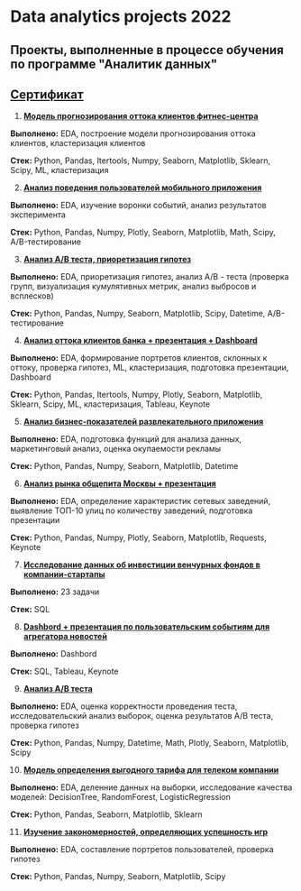# Data analytics projects 2022 

## Проекты, выполненные в процессе обучения по программе "Аналитик данных"

## [Сертификат](https://disk.yandex.ru/i/nKMil6JYsgKkTA) 

1. **[Модель прогнозирования оттока клиентов фитнес-центра](https://github.com/Soffee99/DA_Projects_2022/tree/main/%D0%9C%D0%BE%D0%B4%D0%B5%D0%BB%D1%8C%20%D0%BF%D1%80%D0%BE%D0%B3%D0%BD%D0%BE%D0%B7%D0%B8%D1%80%D0%BE%D0%B2%D0%B0%D0%BD%D0%B8%D1%8F%20%D0%BE%D1%82%D1%82%D0%BE%D0%BA%D0%B0%20%D0%BA%D0%BB%D0%B8%D0%B5%D0%BD%D1%82%D0%BE%D0%B2)**

**Выполнено:** EDA, построение модели прогнозирования оттока клиентов, кластеризация клиентов

**Cтек:** Python, Pandas, Itertools, Numpy, Seaborn, Matplotlib, Sklearn, Scipy, ML, кластеризация

2. **[Анализ поведения пользователей мобильного приложения](https://github.com/Soffee99/DA_Projects_2022/tree/main/%D0%90%D0%BD%D0%B0%D0%BB%D0%B8%D0%B7%20%D0%BF%D0%BE%D0%B2%D0%B5%D0%B4%D0%B5%D0%BD%D0%B8%D1%8F%20%D0%BF%D0%BE%D0%BB%D1%8C%D0%B7%D0%BE%D0%B2%D0%B0%D1%82%D0%B5%D0%BB%D0%B5%D0%B9%20%D0%BC%D0%BE%D0%B1%D0%B8%D0%BB%D1%8C%D0%BD%D0%BE%D0%B3%D0%BE%20%D0%BF%D1%80%D0%B8%D0%BB%D0%BE%D0%B6%D0%B5%D0%BD%D0%B8%D1%8F)**

**Выполнено:** EDA, изучение воронки событий, анализ результатов эксперимента

**Cтек:** Python, Pandas, Numpy, Plotly, Seaborn, Matplotlib, Math, Scipy, A/B-тестирование

3. **[Анализ А/В теста, приоретизация гипотез](https://github.com/Soffee99/DA_Projects_2022/tree/main/%D0%90%D0%BD%D0%B0%D0%BB%D0%B8%D0%B7%20%D0%90%D0%92-%D1%82%D0%B5%D1%81%D1%82%D0%B0%2C%20%D0%BF%D1%80%D0%B8%D0%BE%D1%80%D0%B5%D1%82%D0%B8%D0%B7%D0%B0%D1%86%D0%B8%D1%8F%20%D0%B3%D0%B8%D0%BF%D0%BE%D1%82%D0%B5%D0%B7)**

**Выполнено:** EDA, приоретизация гипотез, анализ A/B - теста (проверка групп, визуализация кумулятивных метрик, анализ выбросов и всплесков)

**Cтек:** Python, Pandas, Numpy, Seaborn, Matplotlib, Scipy, Datetime, A/B-тестирование

4. **[Анализ оттока клиентов банка + презентация + Dashboard](https://github.com/Soffee99/DA_projects_2022/tree/main/%D0%90%D0%BD%D0%B0%D0%BB%D0%B8%D0%B7%20%D0%BE%D1%82%D1%82%D0%BE%D0%BA%D0%B0%20%D0%BA%D0%BB%D0%B8%D0%B5%D0%BD%D1%82%D0%BE%D0%B2%20%D0%B1%D0%B0%D0%BD%D0%BA%D0%B0)**

**Выполнено:** EDA, формирование портретов клиентов, склонных к оттоку, проверка гипотез, ML, кластеризация, подготовка презентации, Dashboard 

**Cтек:** Python, Pandas, Itertools, Numpy, Plotly, Seaborn, Matplotlib, Sklearn, Scipy, ML, кластеризация, Tableau, Keynote

5. **[Анализ бизнес-показателей развлекательного приложения](https://github.com/Soffee99/DA_projects_2022/tree/main/%D0%90%D0%BD%D0%B0%D0%BB%D0%B8%D0%B7%20%D0%B1%D0%B8%D0%B7%D0%BD%D0%B5%D1%81-%D0%BF%D0%BE%D0%BA%D0%B0%D0%B7%D0%B0%D1%82%D0%B5%D0%BB%D0%B5%D0%B9%20%D1%80%D0%B0%D0%B7%D0%B2%D0%BB%D0%B5%D0%BA%D0%B0%D1%82%D0%B5%D0%BB%D1%8C%D0%BD%D0%BE%D0%B3%D0%BE%20%D0%BF%D1%80%D0%B8%D0%BB%D0%BE%D0%B6%D0%B5%D0%BD%D0%B8%D1%8F)**

**Выполнено:** EDA, подготовка функций для анализа данных, маркетинговый анализ, оценка окупаемости рекламы

**Cтек:** Python, Pandas, Numpy, Seaborn, Matplotlib, Datetime

6. **[Анализ рынка общепита Москвы + презентация](https://github.com/Soffee99/DA_projects_2022/tree/main/%D0%90%D0%BD%D0%B0%D0%BB%D0%B8%D0%B7%20%D1%80%D1%8B%D0%BD%D0%BA%D0%B0%20%D0%BE%D0%B1%D1%89%D0%B5%D0%BF%D0%B8%D1%82%D0%B0%20%D0%9C%D0%BE%D1%81%D0%BA%D0%B2%D1%8B)**

**Выполнено:** EDA, определение характеристик сетевых заведений, выявление ТОП-10 улиц по количеству заведений, подготовка презентации

**Cтек:** Python, Pandas, Numpy, Plotly, Seaborn, Matplotlib, Requests, Keynote

7. **[Исследование данных об инвестиции венчурных фондов в компании-стартапы](https://github.com/Soffee99/DA_projects_2022/tree/main/%D0%98%D1%81%D1%81%D0%BB%D0%B5%D0%B4%D0%BE%D0%B2%D0%B0%D0%BD%D0%B8%D0%B5%20%D0%B4%D0%B0%D0%BD%D0%BD%D1%8B%D1%85%20%D0%BE%D0%B1%20%D0%B8%D0%BD%D0%B2%D0%B5%D1%81%D1%82%D0%B8%D1%86%D0%B8%D0%B8%20%D0%B2%D0%B5%D0%BD%D1%87%D1%83%D1%80%D0%BD%D1%8B%D1%85%20%D1%84%D0%BE%D0%BD%D0%B4%D0%BE%D0%B2%20%D0%B2%20%D0%BA%D0%BE%D0%BC%D0%BF%D0%B0%D0%BD%D0%B8%D0%B8-%D1%81%D1%82%D0%B0%D1%80%D1%82%D0%B0%D0%BF%D1%8B)**

**Выполнено:** 23 задачи

**Cтек:** SQL

8. **[Dashbord + презентация по пользовательским событиям для агрегатора новостей](https://github.com/Soffee99/DA_projects_2022/tree/main/Dashbord%20%D0%BF%D0%BE%20%D0%BF%D0%BE%D0%BB%D1%8C%D0%B7%D0%BE%D0%B2%D0%B0%D1%82%D0%B5%D0%BB%D1%8C%D1%81%D0%BA%D0%B8%D0%BC%20%D1%81%D0%BE%D0%B1%D1%8B%D1%82%D0%B8%D1%8F%D0%BC%20%D0%B4%D0%BB%D1%8F%20%D0%B0%D0%B3%D1%80%D0%B5%D0%B3%D0%B0%D1%82%D0%BE%D1%80%D0%B0%20%D0%BD%D0%BE%D0%B2%D0%BE%D1%81%D1%82%D0%B5%D0%B9)**

**Выполнено:** Dashbord

**Cтек:** SQL, Tableau, Keynote

9. **[Анализ А/В теста](https://github.com/Soffee99/DA_projects_2022/tree/main/%D0%90%D0%BD%D0%B0%D0%BB%D0%B8%D0%B7%20%D0%90B%20%D1%82%D0%B5%D1%81%D1%82%D0%B0)**

**Выполнено:** EDA, oценка корректности проведения теста, исследовательский анализ выборок, оценка результатов А/В теста, проверка гипотез

**Cтек:** Python, Pandas, Numpy, Datetime, Math, Plotly, Seaborn, Matplotlib, Scipy

10. **[Модель определения выгодного тарифа для телеком компании](https://github.com/Soffee99/DA_projects_2022/tree/main/%D0%9C%D0%BE%D0%B4%D0%B5%D0%BB%D1%8C%20%D0%BE%D0%BF%D1%80%D0%B5%D0%B4%D0%B5%D0%BB%D0%B5%D0%BD%D0%B8%D1%8F%20%D0%B2%D1%8B%D0%B3%D0%BE%D0%B4%D0%BD%D0%BE%D0%B3%D0%BE%20%D1%82%D0%B0%D1%80%D0%B8%D1%84%D0%B0%20%D0%B4%D0%BB%D1%8F%20%D1%82%D0%B5%D0%BB%D0%B5%D0%BA%D0%BE%D0%BC%20%D0%BA%D0%BE%D0%BC%D0%BF%D0%B0%D0%BD%D0%B8%D0%B8)**

**Выполнено:** EDA, деленние данных на выборки, исследование качества моделей: DecisionTree, RandomForest, LogisticRegression

**Cтек:** Python, Pandas, Seaborn, Matplotlib, Sklearn

11. **[Изучение закономерностей, определяющих успешность игр](https://github.com/Soffee99/DA_projects_2022/tree/main/11.%20%20%D0%98%D0%B7%D1%83%D1%87%D0%B5%D0%BD%D0%B8%D0%B5%20%D0%B7%D0%B0%D0%BA%D0%BE%D0%BD%D0%BE%D0%BC%D0%B5%D1%80%D0%BD%D0%BE%D1%81%D1%82%D0%B5%D0%B9%2C%20%D0%BE%D0%BF%D1%80%D0%B5%D0%B4%D0%B5%D0%BB%D1%8F%D1%8E%D1%89%D0%B8%D1%85%20%D1%83%D1%81%D0%BF%D0%B5%D1%88%D0%BD%D0%BE%D1%81%D1%82%D1%8C%20%D0%B8%D0%B3%D1%80)**

**Выполнено:** EDA, составление портретов пользователей, проверка гипотез

**Cтек:** Python, Pandas, Numpy, Seaborn, Matplotlib, Scipy

